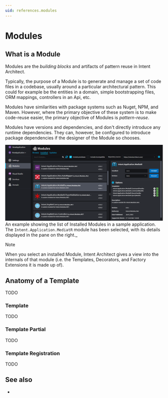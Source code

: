 ```yaml
---
uid: references.modules
---
```

# Modules

## What is a Module

Modules are the _building blocks_ and artifacts of pattern reuse in Intent Architect.

Typically, the purpose of a Module is to generate and manage a set of code files in a codebase, usually around a particular architectural pattern. This could for example be the entities in a domain, simple bootstrapping files, ORM mappings, controllers in an Api, etc.

Modules have similarities with package systems such as Nuget, NPM, and Maven. However, where the primary objective of these system is to make code-reuse easier, the primary objective of Modules is _pattern-reuse_. 

Modules have versions and dependencies, and don't directly introduce any runtime dependencies. They can, however, be configured to introduce package dependencies if the designer of the Module so chooses.

![Application Modules](images/application-modules-installed.png)
An example showing the list of Installed Modules in a sample application. The `Intent.Application.MediatR` module has been selected, with its details displayed in the pane on the right._

> [!NOTE]
> When you select an installed Module, Intent Architect gives a view into the internals of that module (i.e. the Templates, Decorators, and Factory Extensions it is made up of).

## Anatomy of a Template

TODO

### Template

TODO

### Template Partial

TODO

### Template Registration

TODO

## See also

- [](xref:tutorials.create-a-module.introduction)
